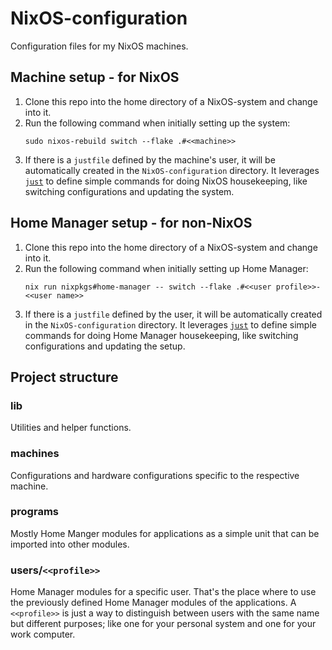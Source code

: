 # NixOS-configuration

Configuration files for my NixOS machines.

## Machine setup - for NixOS

1. Clone this repo into the home directory of a NixOS-system and change into it.
2. Run the following command when initially setting up the system:
   ```shell
   sudo nixos-rebuild switch --flake .#<<machine>>
   ```
3. If there is a `justfile` defined by the machine's user, it will be automatically created in the `NixOS-configuration` directory.
   It leverages [`just`](https://just.systems/man/en/) to define simple commands for doing NixOS housekeeping,
   like switching configurations and updating the system.

## Home Manager setup - for non-NixOS

1. Clone this repo into the home directory of a NixOS-system and change into it.
2. Run the following command when initially setting up Home Manager:
   ```shell
   nix run nixpkgs#home-manager -- switch --flake .#<<user profile>>-<<user name>>
   ```
3. If there is a `justfile` defined by the user, it will be automatically created in the `NixOS-configuration` directory.
   It leverages [`just`](https://just.systems/man/en/) to define simple commands for doing Home Manager housekeeping,
   like switching configurations and updating the setup.

## Project structure

### lib

Utilities and helper functions.

### machines

Configurations and hardware configurations specific to the respective machine.

### programs

Mostly Home Manger modules for applications as a simple unit that can be imported into other modules.

### users/`<<profile>>`

Home Manager modules for a specific user.
That's the place where to use the previously defined Home Manager modules of the applications.
A `<<profile>>` is just a way to distinguish between users with the same name but different purposes;
like one for your personal system and one for your work computer.
